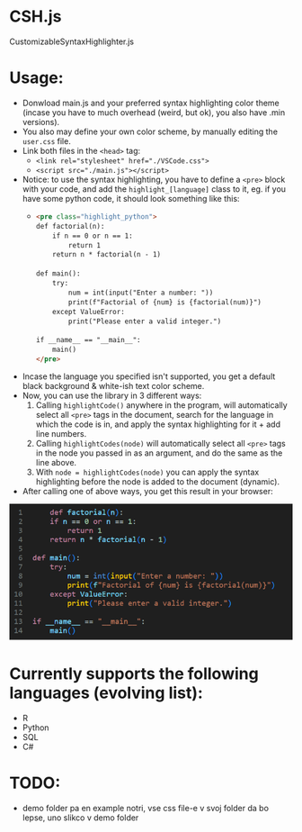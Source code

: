 # CSH.js
CustomizableSyntaxHighlighter.js

# Usage:
- Donwload main.js and your preferred syntax highlighting color theme (incase you have to much overhead (weird, but ok), you also have .min versions).
- You also may define your own color scheme, by manually editing the `user.css` file.
- Link both files in the `<head>` tag:
  - `<link rel="stylesheet" href="./VSCode.css">`
  - `<script src="./main.js"></script>`
- Notice: to use the syntax highlighting, you have to define a `<pre>` block with your code, and add the `highlight_[language]` class to it, eg. if you have some python code, it should look something like this:
  - ```html
    <pre class="highlight_python">
    def factorial(n):
        if n == 0 or n == 1:
            return 1
        return n * factorial(n - 1)
    
    def main():
        try:
            num = int(input("Enter a number: "))
            print(f"Factorial of {num} is {factorial(num)}")
        except ValueError:
            print("Please enter a valid integer.")
    
    if __name__ == "__main__":
        main()
    </pre>
    ```
- Incase the language you specified isn't supported, you get a default black background & white-ish text color scheme.
- Now, you can use the library in 3 different ways:
  1. Calling `highlightCode()` anywhere in the program, will automatically select all `<pre>` tags in the document, search for the language in which the code is in, and apply the syntax highlighting for it + add line numbers.
  2. Calling `highlightCodes(node)` will automatically select all `<pre>` tags in the node you passed in as an argument, and do the same as the line above.
  3. With `node = highlightCodes(node)` you can apply the syntax highlighting before the node is added to the document (dynamic).
- After calling one of above ways, you get this result in your browser:

![screenshot](result.png)

# Currently supports the following languages (evolving list):
- R
- Python
- SQL
- C#

# TODO:
- demo folder pa en example notri, vse css file-e v svoj folder da bo lepse, uno slikco v demo folder
